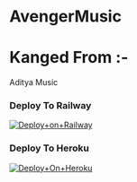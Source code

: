 # AvengerMusic
# Kanged From :-
Aditya Music

### Deploy To Railway

[![Deploy+on+Railway](https://railway.app/button.svg)](https://railway.app/new/template?template=https://github.com/AvengerBotOfficial/AvengerMusic&envs=API_ID,API_HASH,BOT_TOKEN,STRING_SESSION)


### Deploy To Heroku

[![Deploy+On+Heroku](https://www.herokucdn.com/deploy/button.svg)](https://heroku.com/deploy?template=https://github.com/AvengerBotOfficial/AvengerMusic)

